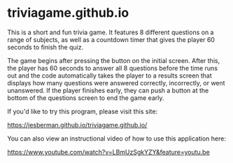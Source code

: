 # triviagame.github.io



This is a short and fun trivia game.  It features 8 different questions on a range of subjects, as well as a countdown timer that gives the player 60 seconds to finish the quiz.  

The game begins after pressing the button on the initial screen.  After this, the player has 60 seconds to answer all 8 questions before the time runs out and the code automatically takes the player to a results screen that displays how many questions were answered correctly, incorrectly, or went unanswered.  If the player finishes early, they can push a button at the bottom of the questions screen to end the game early.  

If you'd like to try this program, please visit this site:

https://jesberman.github.io/triviagame.github.io/

You can also view an instructional video of how to use this application here:

https://www.youtube.com/watch?v=LBmUzSgkYZY&feature=youtu.be